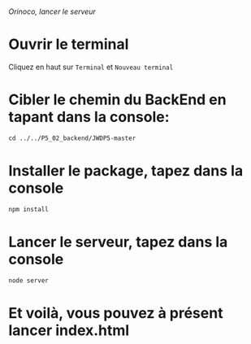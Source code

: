 ###### Orinoco, lancer le serveur ######

# Ouvrir le terminal #
Cliquez en haut sur `Terminal` et `Nouveau terminal`

# Cibler le chemin du BackEnd en tapant dans la console: #
`cd ../../P5_02_backend/JWDP5-master`

# Installer le package, tapez dans la console  #
`npm install`

# Lancer le serveur, tapez dans la console #
`node server`

# Et voilà, vous pouvez à présent lancer index.html #
